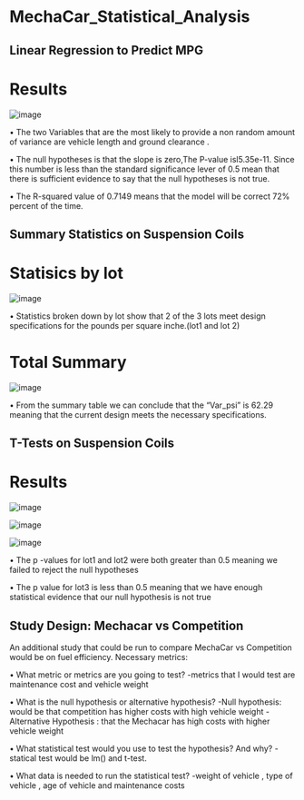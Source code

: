 # MechaCar_Statistical_Analysis
## Linear Regression to Predict MPG
 # Results

![image](https://user-images.githubusercontent.com/111592990/217530864-9a892fed-06f4-473f-bb94-3b508c8e69c9.png)

•	The two Variables that are the most likely to provide a non random amount of variance are vehicle length and ground clearance . 

•	The null hypotheses is that the slope is zero,The P-value isl5.35e-11.  Since this number is less than the standard significance lever of 0.5 mean that there is sufficient evidence to say that the null hypotheses is not true.

•	The R-squared value of 0.7149 means that the model will be correct 72% percent of the time.
## Summary Statistics on Suspension Coils
 # Statisics by lot
![image](https://user-images.githubusercontent.com/111592990/217533229-07c5b07c-f754-4f7c-8dda-e85a1db85ce4.png)

•	Statistics broken down by lot show that 2 of the 3 lots meet design specifications for the pounds per square inche.(lot1 and lot 2)

# Total Summary

![image](https://user-images.githubusercontent.com/111592990/217533423-6ded7f45-685c-479e-9e74-5343b7aee237.png)

•	From the summary table we can conclude that the “Var_psi” is 62.29 meaning that the current design meets the necessary specifications.

## T-Tests on Suspension Coils

# Results

![image](https://user-images.githubusercontent.com/111592990/217534974-8e761789-99f7-4c89-8bcb-1f16157b25b3.png)

![image](https://user-images.githubusercontent.com/111592990/217535042-5e438dc6-535b-4f24-b78a-3cb05ec5ba26.png)

![image](https://user-images.githubusercontent.com/111592990/217535110-1d3117c1-d920-4ccb-8812-2428952167d6.png)

•	The p -values for lot1 and lot2 were both greater than 0.5 meaning we failed to reject the null hypotheses

•	The p value for lot3 is less than 0.5 meaning that we have enough statistical evidence that our null hypothesis is not true

## Study Design: Mechacar vs Competition
An additional study that could be run to compare MechaCar vs Competition would be on fuel efficiency.
Necessary metrics:

•	What metric or metrics are you going to test?
-metrics that I would test are maintenance   cost and vehicle weight

•	What is the null hypothesis or alternative hypothesis?
-Null hypothesis: would be that competition has higher costs with high vehicle weight
-Alternative Hypothesis : that the Mechacar has high costs with higher vehicle weight

•	What statistical test would you use to test the hypothesis? And why?
-statical test would be lm() and t-test.

•	What data is needed to run the statistical test?
-weight of vehicle , type of vehicle , age of vehicle and maintenance  costs


